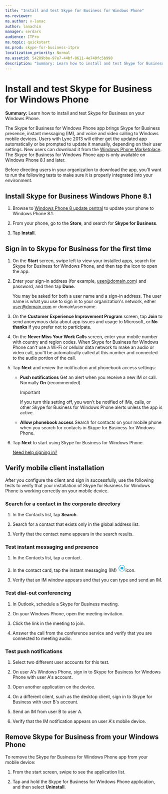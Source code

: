 ```yaml
---
title: "Install and test Skype for Business for Windows Phone"
ms.reviewer: 
ms.author: v-lanac
author: lanachin
manager: serdars
audience: ITPro
ms.topic: quickstart
ms.prod: skype-for-business-itpro
localization_priority: Normal
ms.assetid: 54289bbe-97e7-44bf-8611-4e740fc5b998
description: "Summary: Learn how to install and test Skype for Business on your Windows Phone."
---
```


# Install and test Skype for Business for Windows Phone
 
**Summary:** Learn how to install and test Skype for Business on your Windows Phone.
  
The Skype for Business for Windows Phone app brings Skype for Business presence, instant messaging (IM), and voice and video calling to Windows mobile devices. Users with Lync 2013 will either get the updated app automatically or be prompted to update it manually, depending on their user settings. New users can download it from the [Windows Phone Marketplace](https://go.microsoft.com/fwlink/p/?linkid=231901). The Skype for Business for Windows Phone app is only available on Windows Phone 8.1 and later.
  
Before directing users in your organization to download the app, you'll want to run the following tests to make sure it is properly integrated into your environment. 
  
## Install Skype for Business Windows Phone 8.1

1. Browse to [Windows Phone 8 update central](https://www.windowsphone.com/en-us/how-to/wp8/update-central) to update your phone to Windows Phone 8.1.
    
2. From your phone, go to the **Store**, and search for **Skype for Business**.
    
3. Tap **Install**. 
    
## Sign in to Skype for Business for the first time

1. On the **Start** screen, swipe left to view your installed apps, search for Skype for Business for Windows Phone, and then tap the icon to open the app.
    
2. Enter your sign-in address (for example, user@domain.com) and password, and then tap **Done**.
    
     You may be asked for both a user name and a sign-in address. The user name is what you use to sign in to your organization's network, either user@domain.com or domain\username.
    
3. On the **Customer Experience Improvement Program** screen, tap **Join** to send anonymous data about app issues and usage to Microsoft, or **No thanks** if you prefer not to participate.
    
4. On the **Never Miss Your Work Calls** screen, enter your mobile number with country and region codes. When Skype for Business for Windows Phone can't use a Wi-Fi or cellular data network to make an audio or video call, you'll be automatically called at this number and connected to the audio portion of the call.
    
5. Tap **Next** and review the notification and phonebook access settings:
    
   - **Push notifications** Get an alert when you receive a new IM or call. Normally **On** (recommended).
    
     > [!IMPORTANT]
     > If you turn this setting off, you won't be notified of IMs, calls, or other Skype for Business for Windows Phone alerts unless the app is active. 
  
   - **Allow phonebook access** Search for contacts on your mobile phone when you search for contacts in Skype for Business for Windows Phone.
    
6. Tap **Next** to start using Skype for Business for Windows Phone.
    
    [Need help signing in?](https://support.office.com/article/6b827683-ad55-471a-bd4b-3d4ec098bf75)
    
## Verify mobile client installation

After you configure the client and sign in successfully, use the following tests to verify that your installation of Skype for Business for Windows Phone is working correctly on your mobile device.
  
### Search for a contact in the corporate directory

1. In the Contacts list, tap **Search**.
    
2. Search for a contact that exists only in the global address list.
    
3. Verify that the contact name appears in the search results.
    
### Test instant messaging and presence

1. In the Contacts list, tap a contact.
    
2. In the contact card, tap the instant messaging (IM) ![Icon for instant messaging in Skype for Business](../../media/90f8d5fa-7968-4ef7-bf5b-dddf9b893905.png)icon.
    
3. Verify that an IM window appears and that you can type and send an IM.
    
### Test dial-out conferencing

1. In Outlook, schedule a Skype for Business meeting.
    
2. On your Windows Phone, open the meeting invitation.
    
3. Click the link in the meeting to join.
    
4. Answer the call from the conference service and verify that you are connected to meeting audio.
    
### Test push notifications

1. Select two different user accounts for this test. 
    
2. On user A's Windows Phone, sign in to Skype for Business for Windows Phone with user A's account.
    
3. Open another application on the device.
    
4. On a different client, such as the desktop client, sign in to Skype for Business with user B's account.
    
5. Send an IM from user B to user A.
    
6. Verify that the IM notification appears on user A's mobile device.
    
## Remove Skype for Business from your Windows Phone

To remove the Skype for Business for Windows Phone app from your mobile device: 
  
1. From the start screen, swipe to see the application list. 
    
2. Tap and hold the Skype for Business for Windows Phone application, and then select **Uninstall**.
    


